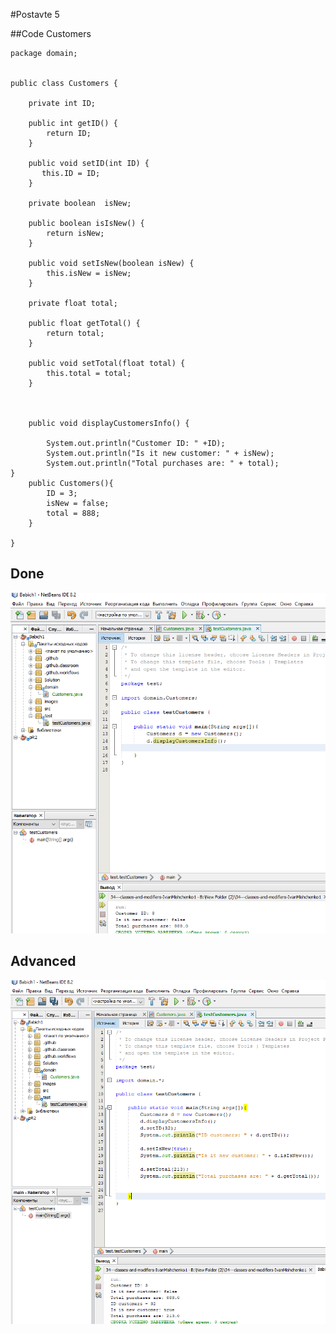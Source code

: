 #Postavte 5

##Code Customers
```
package domain;


public class Customers {

    private int ID;

    public int getID() {
        return ID;
    }

    public void setID(int ID) {
       this.ID = ID;
    }
    
    private boolean  isNew;  
    
    public boolean isIsNew() {
        return isNew;
    }

    public void setIsNew(boolean isNew) {
        this.isNew = isNew;
    }

    private float total;
    
    public float getTotal() {
        return total;
    }

    public void setTotal(float total) {
        this.total = total;
    }
      
   
    
    public void displayCustomersInfo() {
    
        System.out.println("Customer ID: " +ID);
        System.out.println("Is it new customer: " + isNew);
        System.out.println("Total purchases are: " + total);
}
    public Customers(){
        ID = 3;
        isNew = false;
        total = 888;
    }
    
}
```
## Done
![](https://github.com/ppc-ntu-khpi/34---classes-and-modifiers-IvanMishchenko1/blob/main/Solution/done.png)

## Advanced
![](https://github.com/ppc-ntu-khpi/34---classes-and-modifiers-IvanMishchenko1/blob/main/Solution/advanced.png)

